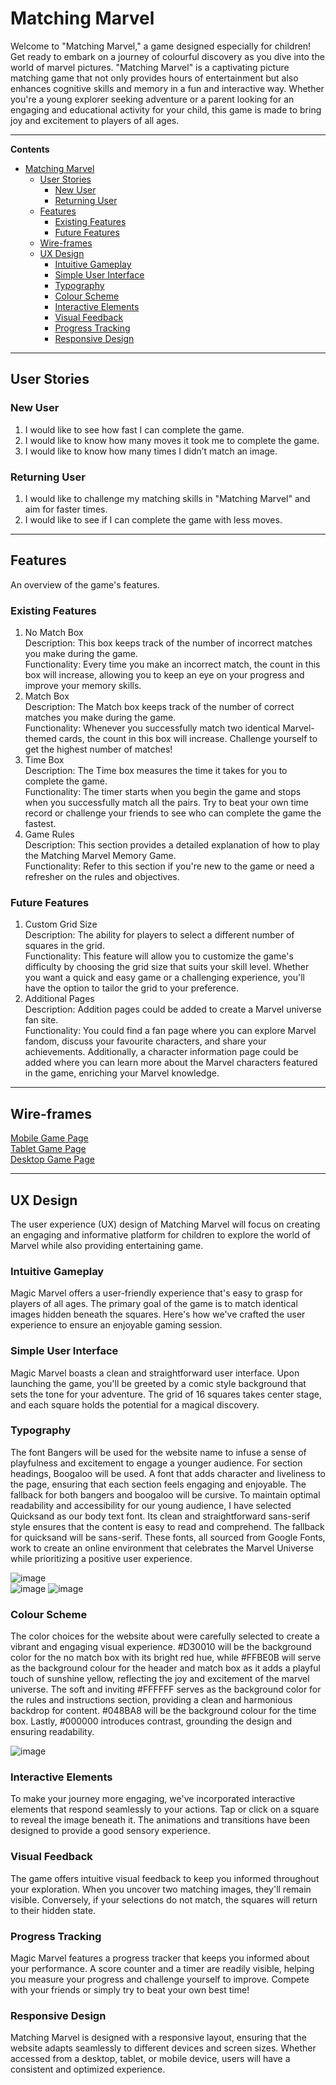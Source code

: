 # Matching Marvel
Welcome to "Matching Marvel," a game designed especially for children! Get ready to embark on a journey of colourful discovery as you dive into the world of marvel pictures. "Matching Marvel" is a captivating picture matching game that not only provides hours of entertainment but also enhances cognitive skills and memory in a fun and interactive way. Whether you're a young explorer seeking adventure or a parent looking for an engaging and educational activity for your child, this game is made to bring joy and excitement to players of all ages. 
***
**Contents**
- [Matching Marvel](#matching-marvel)
  - [User Stories](#user-stories)
    - [New User](#new-user)
    - [Returning User](#returning-user)
  - [Features](#features)
    - [Existing Features](#existing-features)
    - [Future Features](#future-features)
  - [Wire-frames](#wire-frames)
  - [UX Design](#ux-design)
    - [Intuitive Gameplay](#intuitive-gameplay)
    - [Simple User Interface](#simple-user-interface)
    - [Typography](#typography)
    - [Colour Scheme](#colour-scheme)
    - [Interactive Elements](#interactive-elements)
    - [Visual Feedback](#visual-feedback)
    - [Progress Tracking](#progress-tracking)
    - [Responsive Design](#responsive-design)
***
## User Stories
### New User
1.	I would like to see how fast I can complete the game.
2.	I would like to know how many moves it took me to complete the game.
3.	I would like to know how many times I didn’t match an image. 

### Returning User
1.	I would like to challenge my matching skills in "Matching Marvel" and aim for faster times.
2.	I would like to see if I can complete the game with less moves. 
***
## Features
An overview of the game's features.
### Existing Features
1. No Match Box  
Description: This box keeps track of the number of incorrect matches you make during the game.  
Functionality: Every time you make an incorrect match, the count in this box will increase, allowing you to keep an eye on your progress and improve your memory skills.
2. Match Box  
Description: The Match box keeps track of the number of correct matches you make during the game.  
Functionality: Whenever you successfully match two identical Marvel-themed cards, the count in this box will increase. Challenge yourself to get the highest number of matches!
3. Time Box  
Description: The Time box measures the time it takes for you to complete the game.  
Functionality: The timer starts when you begin the game and stops when you successfully match all the pairs. Try to beat your own time record or challenge your friends to see who can complete the game the fastest.
4. Game Rules  
Description: This section provides a detailed explanation of how to play the Matching Marvel Memory Game.  
Functionality: Refer to this section if you're new to the game or need a refresher on the rules and objectives.
### Future Features
1. Custom Grid Size  
Description: The ability for players to select a different number of squares in the grid.  
Functionality: This feature will allow you to customize the game's difficulty by choosing the grid size that suits your skill level. Whether you want a quick and easy game or a challenging experience, you'll have the option to tailor the grid to your preference.
2. Additional Pages   
Description: Addition pages could be added to create a Marvel universe fan site.   
Functionality: You could find a fan page where you can explore Marvel fandom, discuss your favourite characters, and share your achievements. Additionally, a character information page could be added where you can learn more about the Marvel characters featured in the game, enriching your Marvel knowledge.
***
## Wire-frames
[Mobile Game Page](resources/wireframes/matching-marvel-mobile.png)  
[Tablet Game Page](resources/wireframes/matching-marvel-tablet.png)  
[Desktop Game Page](resources/wireframes/matching-marvel-desktop.png)  
***
## UX Design
The user experience (UX) design of Matching Marvel will focus on creating an engaging and informative platform for children to explore the world of Marvel while also providing entertaining game. 
### Intuitive Gameplay
Magic Marvel offers a user-friendly experience that's easy to grasp for players of all ages. The primary goal of the game is to match identical images hidden beneath the squares. Here's how we've crafted the user experience to ensure an enjoyable gaming session.
### Simple User Interface
Magic Marvel boasts a clean and straightforward user interface. Upon launching the game, you'll be greeted by a comic style background that sets the tone for your adventure. The grid of 16 squares takes center stage, and each square holds the potential for a magical discovery.
### Typography
The font Bangers will be used for the website name to infuse a sense of playfulness and excitement to engage a younger audience. For section headings, Boogaloo will be used. A font that adds character and liveliness to the page, ensuring that each section feels engaging and enjoyable. The fallback for both bangers and boogaloo will be cursive. To maintain optimal readability and accessibility for our young audience, I have selected Quicksand as our body text font. Its clean and straightforward sans-serif style ensures that the content is easy to read and comprehend. The fallback for quicksand will be sans-serif. These fonts, all sourced from Google Fonts, work to create an online environment that celebrates the Marvel Universe while prioritizing a positive user experience.  

![image](resources/bangers.png)  
![image](resources/boogaloo.png)
![image](resources/quicksand.png)
### Colour Scheme
The color choices for the website about were carefully selected to create a vibrant and engaging visual experience. #D30010 will be the background color for the no match box with its bright red hue, while #FFBE0B will serve as the background colour for the header and match box as it adds a playful touch of sunshine yellow, reflecting the joy and excitement of the marvel universe. The soft and inviting #FFFFFF serves as the background color for the rules and instructions section, providing a clean and harmonious backdrop for content. #048BA8 will be the background colour for the time box. Lastly, #000000 introduces contrast, grounding the design and ensuring readability.

![image](resources/matching%20marvel-colours.png)
### Interactive Elements
To make your journey more engaging, we've incorporated interactive elements that respond seamlessly to your actions. Tap or click on a square to reveal the image beneath it. The animations and transitions have been designed to provide a good sensory experience.
### Visual Feedback
The game offers intuitive visual feedback to keep you informed throughout your exploration. When you uncover two matching images, they'll remain visible. Conversely, if your selections do not match, the squares will return to their hidden state.
### Progress Tracking
Magic Marvel features a progress tracker that keeps you informed about your performance. A score counter and a timer are readily visible, helping you measure your progress and challenge yourself to improve. Compete with your friends or simply try to beat your own best time!
### Responsive Design
Matching Marvel is designed with a responsive layout, ensuring that the website adapts seamlessly to different devices and screen sizes. Whether accessed from a desktop, tablet, or mobile device, users will have a consistent and optimized experience.
